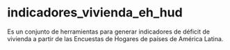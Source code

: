 # indicadores_vivienda_eh_hud
Es un conjunto de herramientas para generar indicadores de déficit de vivienda a partir de las Encuestas de Hogares de países de América Latina.
